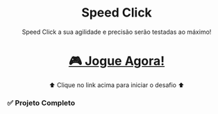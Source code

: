 <h1 align="center">Speed Click</h1>
<p align="center">Speed Click a sua agilidade e precisão serão testadas ao máximo!</p>
<h1 align="center">
    <a href="https://speedclickgame.netlify.app/">🎮 Jogue Agora!</a>
</h1>
<p align="center">⬆️ Clique no link acima para iniciar o desafio ⬆️</p>
<h3>✅ Projeto Completo</h3>
